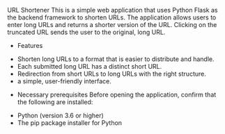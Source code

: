 URL Shortener
This is a simple web application that uses Python Flask as the backend framework to shorten URLs. The application allows users to enter long URLs and returns a shorter version of the URL. Clicking on the truncated URL sends the user to the original, long URL.

*   Features
 - Shorten long URLs to a format that is easier to distribute and handle.
 - Each submitted long URL has a distinct short URL.
 - Redirection from short URLs to long URLs with the right structure.
 - a simple, user-friendly interface.
   
*   Necessary prerequisites
Before opening the application, confirm that the following are installed:
 - Python (version 3.6 or higher)
 - The pip package installer for Python

